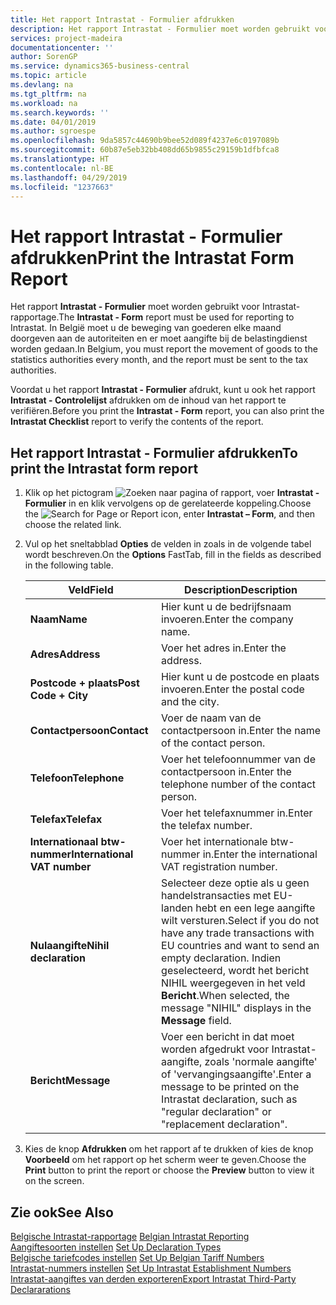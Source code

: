```yaml
---
title: Het rapport Intrastat - Formulier afdrukken
description: Het rapport Intrastat - Formulier moet worden gebruikt voor Intrastat-rapportage. In België moet u de beweging van goederen elke maand doorgeven aan de autoriteiten en er moet aangifte bij de belastingdienst worden gedaan.
services: project-madeira
documentationcenter: ''
author: SorenGP
ms.service: dynamics365-business-central
ms.topic: article
ms.devlang: na
ms.tgt_pltfrm: na
ms.workload: na
ms.search.keywords: ''
ms.date: 04/01/2019
ms.author: sgroespe
ms.openlocfilehash: 9da5857c44690b9bee52d089f4237e6c0197089b
ms.sourcegitcommit: 60b87e5eb32bb408dd65b9855c29159b1dfbfca8
ms.translationtype: HT
ms.contentlocale: nl-BE
ms.lasthandoff: 04/29/2019
ms.locfileid: "1237663"
---
```

# <a name="print-the-intrastat-form-report"></a><span data-ttu-id="a7c45-104">Het rapport Intrastat - Formulier afdrukken</span><span class="sxs-lookup"><span data-stu-id="a7c45-104">Print the Intrastat Form Report</span></span>
<span data-ttu-id="a7c45-105">Het rapport **Intrastat - Formulier** moet worden gebruikt voor Intrastat-rapportage.</span><span class="sxs-lookup"><span data-stu-id="a7c45-105">The **Intrastat - Form** report must be used for reporting to Intrastat.</span></span> <span data-ttu-id="a7c45-106">In België moet u de beweging van goederen elke maand doorgeven aan de autoriteiten en er moet aangifte bij de belastingdienst worden gedaan.</span><span class="sxs-lookup"><span data-stu-id="a7c45-106">In Belgium, you must report the movement of goods to the statistics authorities every month, and the report must be sent to the tax authorities.</span></span>  

<span data-ttu-id="a7c45-107">Voordat u het rapport **Intrastat - Formulier** afdrukt, kunt u ook het rapport **Intrastat - Controlelijst** afdrukken om de inhoud van het rapport te verifiëren.</span><span class="sxs-lookup"><span data-stu-id="a7c45-107">Before you print the **Intrastat - Form** report, you can also print the **Intrastat Checklist** report to verify the contents of the report.</span></span>  

## <a name="to-print-the-intrastat-form-report"></a><span data-ttu-id="a7c45-108">Het rapport Intrastat - Formulier afdrukken</span><span class="sxs-lookup"><span data-stu-id="a7c45-108">To print the Intrastat form report</span></span>  

1.  <span data-ttu-id="a7c45-109">Klik op het pictogram ![Zoeken naar pagina of rapport](../../media/ui-search/search_small.png "pictogram Zoeken naar pagina of rapport"), voer **Intrastat - Formulier** in en klik vervolgens op de gerelateerde koppeling.</span><span class="sxs-lookup"><span data-stu-id="a7c45-109">Choose the ![Search for Page or Report](../../media/ui-search/search_small.png "Search for Page or Report icon") icon, enter **Intrastat – Form**, and then choose the related link.</span></span>  
2.  <span data-ttu-id="a7c45-110">Vul op het sneltabblad **Opties** de velden in zoals in de volgende tabel wordt beschreven.</span><span class="sxs-lookup"><span data-stu-id="a7c45-110">On the **Options** FastTab, fill in the fields as described in the following table.</span></span>  

    |<span data-ttu-id="a7c45-111">Veld</span><span class="sxs-lookup"><span data-stu-id="a7c45-111">Field</span></span>|<span data-ttu-id="a7c45-112">Description</span><span class="sxs-lookup"><span data-stu-id="a7c45-112">Description</span></span>|  
    |---------------------------------|---------------------------------------|  
    |<span data-ttu-id="a7c45-113">**Naam**</span><span class="sxs-lookup"><span data-stu-id="a7c45-113">**Name**</span></span>|<span data-ttu-id="a7c45-114">Hier kunt u de bedrijfsnaam invoeren.</span><span class="sxs-lookup"><span data-stu-id="a7c45-114">Enter the company name.</span></span>|  
    |<span data-ttu-id="a7c45-115">**Adres**</span><span class="sxs-lookup"><span data-stu-id="a7c45-115">**Address**</span></span>|<span data-ttu-id="a7c45-116">Voer het adres in.</span><span class="sxs-lookup"><span data-stu-id="a7c45-116">Enter the address.</span></span>|  
    |<span data-ttu-id="a7c45-117">**Postcode + plaats**</span><span class="sxs-lookup"><span data-stu-id="a7c45-117">**Post Code + City**</span></span>|<span data-ttu-id="a7c45-118">Hier kunt u de postcode en plaats invoeren.</span><span class="sxs-lookup"><span data-stu-id="a7c45-118">Enter the postal code and the city.</span></span>|  
    |<span data-ttu-id="a7c45-119">**Contactpersoon**</span><span class="sxs-lookup"><span data-stu-id="a7c45-119">**Contact**</span></span>|<span data-ttu-id="a7c45-120">Voer de naam van de contactpersoon in.</span><span class="sxs-lookup"><span data-stu-id="a7c45-120">Enter the name of the contact person.</span></span>|  
    |<span data-ttu-id="a7c45-121">**Telefoon**</span><span class="sxs-lookup"><span data-stu-id="a7c45-121">**Telephone**</span></span>|<span data-ttu-id="a7c45-122">Voer het telefoonnummer van de contactpersoon in.</span><span class="sxs-lookup"><span data-stu-id="a7c45-122">Enter the telephone number of the contact person.</span></span>|  
    |<span data-ttu-id="a7c45-123">**Telefax**</span><span class="sxs-lookup"><span data-stu-id="a7c45-123">**Telefax**</span></span>|<span data-ttu-id="a7c45-124">Voer het telefaxnummer in.</span><span class="sxs-lookup"><span data-stu-id="a7c45-124">Enter the telefax number.</span></span>|  
    |<span data-ttu-id="a7c45-125">**Internationaal btw-nummer**</span><span class="sxs-lookup"><span data-stu-id="a7c45-125">**International VAT number**</span></span>|<span data-ttu-id="a7c45-126">Voer het internationale btw-nummer in.</span><span class="sxs-lookup"><span data-stu-id="a7c45-126">Enter the international VAT registration number.</span></span>|  
    |<span data-ttu-id="a7c45-127">**Nulaangifte**</span><span class="sxs-lookup"><span data-stu-id="a7c45-127">**Nihil declaration**</span></span>|<span data-ttu-id="a7c45-128">Selecteer deze optie als u geen handelstransacties met EU-landen hebt en een lege aangifte wilt versturen.</span><span class="sxs-lookup"><span data-stu-id="a7c45-128">Select if you do not have any trade transactions with EU countries and want to send an empty declaration.</span></span> <span data-ttu-id="a7c45-129">Indien geselecteerd, wordt het bericht NIHIL weergegeven in het veld **Bericht**.</span><span class="sxs-lookup"><span data-stu-id="a7c45-129">When selected, the message "NIHIL" displays in the **Message** field.</span></span>|  
    |<span data-ttu-id="a7c45-130">**Bericht**</span><span class="sxs-lookup"><span data-stu-id="a7c45-130">**Message**</span></span>|<span data-ttu-id="a7c45-131">Voer een bericht in dat moet worden afgedrukt voor Intrastat-aangifte, zoals 'normale aangifte' of 'vervangingsaangifte'.</span><span class="sxs-lookup"><span data-stu-id="a7c45-131">Enter a message to be printed on the Intrastat declaration, such as "regular declaration" or "replacement declaration".</span></span>|  

3.  <span data-ttu-id="a7c45-132">Kies de knop **Afdrukken** om het rapport af te drukken of kies de knop **Voorbeeld** om het rapport op het scherm weer te geven.</span><span class="sxs-lookup"><span data-stu-id="a7c45-132">Choose the **Print** button to print the report or choose the **Preview** button to view it on the screen.</span></span>  

## <a name="see-also"></a><span data-ttu-id="a7c45-133">Zie ook</span><span class="sxs-lookup"><span data-stu-id="a7c45-133">See Also</span></span>  
 <span data-ttu-id="a7c45-134">[Belgische Intrastat-rapportage](belgian-intrastat-reporting.md) </span><span class="sxs-lookup"><span data-stu-id="a7c45-134">[Belgian Intrastat Reporting](belgian-intrastat-reporting.md) </span></span>  
 <span data-ttu-id="a7c45-135">[Aangiftesoorten instellen](how-to-set-up-declaration-types.md) </span><span class="sxs-lookup"><span data-stu-id="a7c45-135">[Set Up Declaration Types](how-to-set-up-declaration-types.md) </span></span>  
 <span data-ttu-id="a7c45-136">[Belgische tariefcodes instellen](how-to-set-up-belgian-tariff-numbers.md) </span><span class="sxs-lookup"><span data-stu-id="a7c45-136">[Set Up Belgian Tariff Numbers](how-to-set-up-belgian-tariff-numbers.md) </span></span>  
 <span data-ttu-id="a7c45-137">[Intrastat-nummers instellen](how-to-set-up-intrastat-establishment-numbers.md) </span><span class="sxs-lookup"><span data-stu-id="a7c45-137">[Set Up Intrastat Establishment Numbers](how-to-set-up-intrastat-establishment-numbers.md) </span></span>  
 [<span data-ttu-id="a7c45-138">Intrastat-aangiftes van derden exporteren</span><span class="sxs-lookup"><span data-stu-id="a7c45-138">Export Intrastat Third-Party Declararations</span></span>](how-to-export-intrastat-third-party-declararations.md)
